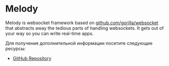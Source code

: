 # Melody

Melody is websocket framework based on [github.com/gorilla/websocket](https://github.com/gorilla/websocket) that abstracts away the tedious parts of handling websockets. It gets out of your way so you can write real-time apps.

Для получения дополнительной информации посетите следующие ресурсы:

- [GitHub Repository](https://github.com/olahol/melody)
